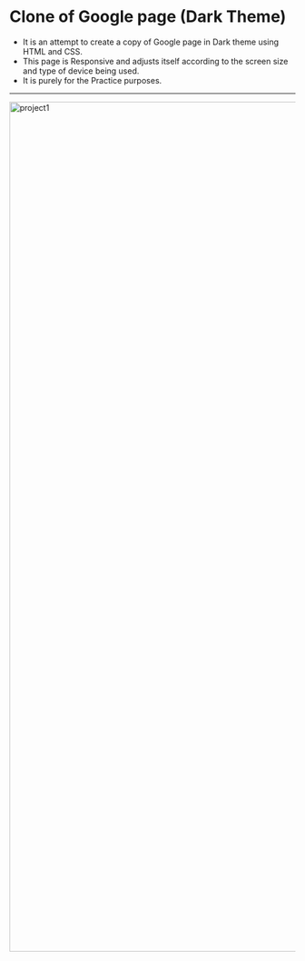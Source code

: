 # Clone of Google page (Dark Theme)
- It is an attempt to create a copy of Google page in Dark theme using HTML and CSS.
- This page is Responsive and adjusts itself according to the screen size and type of device being used.
- It is purely for the Practice purposes.
---

<img width="1497" alt="project1" src="https://user-images.githubusercontent.com/29123802/219599248-20cb3b0d-deb4-47a6-9dbb-644205355b4f.png">
